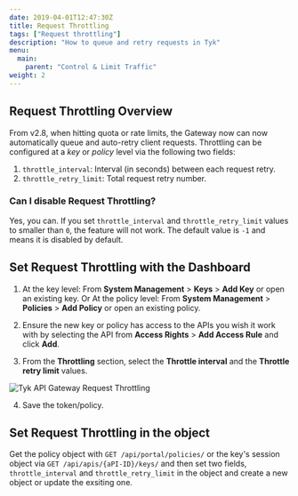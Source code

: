 ```yaml
---
date: 2019-04-01T12:47:30Z
title: Request Throttling
tags: ["Request throttling"]
description: "How to queue and retry requests in Tyk"
menu:
  main:
    parent: "Control & Limit Traffic"
weight: 2 
---
```


## Request Throttling Overview

From v2.8, when hitting quota or rate limits, the Gateway now can now automatically queue and auto-retry client requests. Throttling can be configured at a *key* or *policy* level via the following two fields: 

1. `throttle_interval`: Interval (in seconds) between each request retry.
2. `throttle_retry_limit`: Total request retry number.


### Can I disable Request Throttling?

Yes, you can. If you set `throttle_interval` and `throttle_retry_limit` values to smaller than `0`, the feature will not work. The default value is `-1` and means it is disabled by default.    

## Set Request Throttling with the Dashboard

1.  At the key level: From **System Management** > **Keys** > **Add Key** or open an existing key.
    Or
    At the policy level: From **System Management** > **Policies** > **Add Policy** or open an existing policy.
    
2.  Ensure the new key or policy has access to the APIs you wish it work with by selecting the API from **Access Rights** > **Add Access Rule** and click **Add**.

3.  From the **Throttling** section, select the **Throttle interval** and the **Throttle retry limit** values.
    
![Tyk API Gateway Request Throttling](/docs/img/dashboard/system-management/throttling_update.png)

4.  Save the token/policy.

## Set Request Throttling in the object

Get the policy object with `GET /api/portal/policies/` or the key's session object via `GET /api/apis/{aPI-ID}/keys/` and then  set two fields, `throttle_interval` and `throttle_retry_limit` in the object and create a new object or update the exsiting one.
